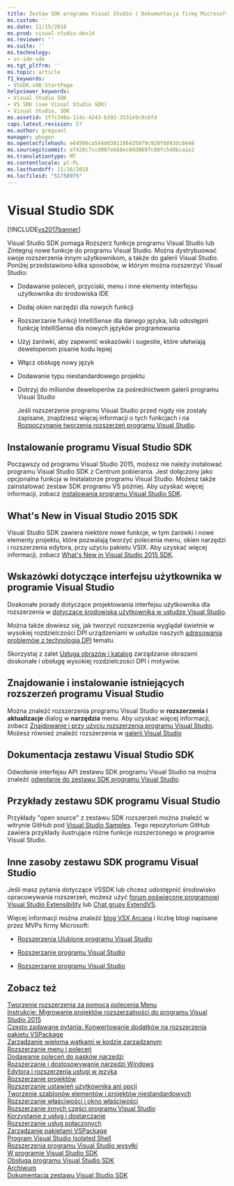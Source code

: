 ```yaml
---
title: Zestaw SDK programu Visual Studio | Dokumentacja firmy Microsoft
ms.custom: ''
ms.date: 11/15/2016
ms.prod: visual-studio-dev14
ms.reviewer: ''
ms.suite: ''
ms.technology:
- vs-ide-sdk
ms.tgt_pltfrm: ''
ms.topic: article
f1_keywords:
- VSSDK.v90.StartPage
helpviewer_keywords:
- Visual Studio SDK
- VS SDK (see Visual Studio SDK)
- Visual Studio, SDK
ms.assetid: 1f7c348a-114c-4243-b392-3531e9c9c6fd
caps.latest.revision: 57
ms.author: gregvanl
manager: ghogen
ms.openlocfilehash: e64506ca544dd3811864358f9c928f6893dc8448
ms.sourcegitcommit: af428c7ccd007e668ec0dd8697c88fc5d8bca1e2
ms.translationtype: MT
ms.contentlocale: pl-PL
ms.lasthandoff: 11/16/2018
ms.locfileid: "51758975"
---
```

# <a name="visual-studio-sdk"></a>Visual Studio SDK
[!INCLUDE[vs2017banner](../includes/vs2017banner.md)]

Visual Studio SDK pomaga Rozszerz funkcje programu Visual Studio lub Zintegruj nowe funkcje do programu Visual Studio. Można dystrybuować swoje rozszerzenia innym użytkownikom, a także do galerii Visual Studio. Poniżej przedstawiono kilka sposobów, w którym można rozszerzyć Visual Studio:  
  
- Dodawanie poleceń, przyciski, menu i inne elementy interfejsu użytkownika do środowiska IDE  
  
- Dodaj okien narzędzi dla nowych funkcji  
  
- Rozszerzanie funkcji IntelliSense dla danego języka, lub udostępni funkcję IntelliSense dla nowych języków programowania  
  
- Użyj żarówki, aby zapewnić wskazówki i sugestie, które ułatwiają deweloperom pisanie kodu lepiej  
  
- Włącz obsługę nowy język  
  
- Dodawanie typu niestandardowego projektu  
  
- Dotrzyj do milionów deweloperów za pośrednictwem galerii programu Visual Studio  
  
  Jeśli rozszerzenie programu Visual Studio przed nigdy nie zostały zapisane, znajdziesz więcej informacji o tych funkcjach i na [Rozpoczynanie tworzenia rozszerzeń programu Visual Studio](../extensibility/starting-to-develop-visual-studio-extensions.md).  
  
## <a name="installing-the-visual-studio-sdk"></a>Instalowanie programu Visual Studio SDK  
 Począwszy od programu Visual Studio 2015, możesz nie należy instalować programu Visual Studio SDK z Centrum pobierania. Jest dołączony jako opcjonalna funkcja w Instalatorze programu Visual Studio. Możesz także zainstalować zestaw SDK programu VS później. Aby uzyskać więcej informacji, zobacz [instalowania programu Visual Studio SDK](../extensibility/installing-the-visual-studio-sdk.md).  
  
## <a name="whats-new-in-the-visual-studio-2015-sdk"></a>What's New in Visual Studio 2015 SDK  
 Visual Studio SDK zawiera niektóre nowe funkcje, w tym żarówki i nowe elementy projektu, które pozwalają tworzyć polecenia menu, okien narzędzi i rozszerzenia edytora, przy użyciu pakietu VSIX. Aby uzyskać więcej informacji, zobacz [What's New in Visual Studio 2015 SDK](../extensibility/what-s-new-in-the-visual-studio-2015-sdk.md).  
  
## <a name="visual-studio-user-experience-guidelines"></a>Wskazówki dotyczące interfejsu użytkownika w programie Visual Studio  
 Doskonałe porady dotyczące projektowania interfejsu użytkownika dla rozszerzenia w [dotyczące środowiska użytkownika w usłudze Visual Studio](../extensibility/ux-guidelines/visual-studio-user-experience-guidelines.md).  
  
 Można także dowiesz się, jak tworzyć rozszerzenia wyglądał świetnie w wysokiej rozdzielczości DPI urządzeniami w usłudze naszych [adresowania problemów z technologią DPI](../extensibility/addressing-dpi-issues2.md) tematu.  
  
 Skorzystaj z zalet [Usługa obrazów i katalog](../extensibility/image-service-and-catalog.md) zarządzanie obrazami doskonałe i obsługę wysokiej rozdzielczości DPI i motywów.  
  
## <a name="finding-and-installing-existing-visual-studio-extensions"></a>Znajdowanie i instalowanie istniejących rozszerzeń programu Visual Studio  
 Można znaleźć rozszerzenia programu Visual Studio w **rozszerzenia i aktualizacje** dialog w **narzędzia** menu. Aby uzyskać więcej informacji, zobacz [Znajdowanie i przy użyciu rozszerzenia programu Visual Studio](../ide/finding-and-using-visual-studio-extensions.md). Możesz również znaleźć rozszerzenia w [galerii Visual Studio](https://visualstudiogallery.msdn.microsoft.com/)  
  
## <a name="visual-studio-sdk-reference"></a>Dokumentacja zestawu Visual Studio SDK  
 Odwołanie interfejsu API zestawu SDK programu Visual Studio na można znaleźć [odwołanie do zestawu SDK programu Visual Studio](../extensibility/visual-studio-sdk-reference.md).  
  
## <a name="visual-studio-sdk-samples"></a>Przykłady zestawu SDK programu Visual Studio  
 Przykłady "open source" z zestawu SDK rozszerzeń można znaleźć w witrynie GitHub pod [Visual Studio Samples](https://aka.ms/vs2015sdksamples). Tego repozytorium GitHub zawiera przykłady ilustrujące różne funkcje rozszerzonego w programie Visual Studio.  
  
## <a name="other-visual-studio-sdk-resources"></a>Inne zasoby zestawu SDK programu Visual Studio  
 Jeśli masz pytania dotyczące VSSDK lub chcesz udostępnić środowisko opracowywania rozszerzeń, możesz użyć [forum poświęcone programowi Visual Studio Extensibility](https://social.msdn.microsoft.com/Forums/vstudio/home?forum=vsx) lub [Chat grupy ExtendVS](https://gitter.im/Microsoft/extendvs).  
  
 Więcej informacji można znaleźć [blog VSX Arcana](http://blogs.msdn.com/b/vsx/) i liczbę blogi napisane przez MVPs firmy Microsoft:  
  
-   [Rozszerzenia Ulubione programu Visual Studio](http://geekswithblogs.net/sdorman/archive/2014/10/05/favorite-visual-studio-extensions.aspx)  
  
-   [Rozszerzanie programu Visual Studio](http://www.visualstudioextensibility.com/overview/vs/)  
  
-   [Rozszerzanie programu Visual Studio](http://blog.slaks.net/2013-10-18/extending-visual-studio-part-1-getting-started/)  
  
## <a name="see-also"></a>Zobacz też  
 [Tworzenie rozszerzenia za pomocą polecenia Menu](../extensibility/creating-an-extension-with-a-menu-command.md)   
 [Instrukcje: Migrowanie projektów rozszerzalności do programu Visual Studio 2015](../extensibility/how-to-migrate-extensibility-projects-to-visual-studio-2015.md)   
 [Często zadawane pytania: Konwertowanie dodatków na rozszerzenia pakietu VSPackage](../extensibility/faq-converting-add-ins-to-vspackage-extensions.md)   
 [Zarządzanie wieloma wątkami w kodzie zarządzanym](../extensibility/managing-multiple-threads-in-managed-code.md)   
 [Rozszerzanie menu i poleceń](../extensibility/extending-menus-and-commands.md)   
 [Dodawanie poleceń do pasków narzędzi](../extensibility/adding-commands-to-toolbars.md)   
 [Rozszerzanie i dostosowywanie narzędzi Windows](../extensibility/extending-and-customizing-tool-windows.md)   
 [Edytora i rozszerzenia usługi w języka](../extensibility/editor-and-language-service-extensions.md)   
 [Rozszerzanie projektów](../extensibility/extending-projects.md)   
 [Rozszerzanie ustawień użytkownika ani opcji](../extensibility/extending-user-settings-and-options.md)   
 [Tworzenie szablonów elementów i projektów niestandardowych](../extensibility/creating-custom-project-and-item-templates.md)   
 [Rozszerzanie właściwości i okno właściwości](../extensibility/extending-properties-and-the-property-window.md)   
 [Rozszerzanie innych części programu Visual Studio](../extensibility/extending-other-parts-of-visual-studio.md)   
 [Korzystanie z usług i dostarczanie](../extensibility/using-and-providing-services.md)   
 [Rozszerzanie usług połączonych](../extensibility/extending-connected-services.md)   
 [Zarządzanie pakietami VSPackage](../extensibility/managing-vspackages.md)   
 [Program Visual Studio Isolated Shell](../extensibility/visual-studio-isolated-shell.md)   
 [Rozszerzenia programu Visual Studio wysyłki](../extensibility/shipping-visual-studio-extensions.md)   
 [W programie Visual Studio SDK](../extensibility/internals/inside-the-visual-studio-sdk.md)   
 [Obsługa programu Visual Studio SDK](../extensibility/support-for-the-visual-studio-sdk.md)   
 [Archiwum](../extensibility/archive.md)   
 [Dokumentacja zestawu Visual Studio SDK](../extensibility/visual-studio-sdk-reference.md)

